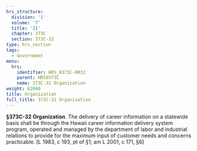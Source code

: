 ```yaml
---
hrs_structure:
  division: '1'
  volume: '7'
  title: '21'
  chapter: 373C
  section: 373C-32
type: hrs_section
tags:
  - Government
menu:
  hrs:
    identifier: HRS_0373C-0032
    parent: HRS0373C
    name: 373C-32 Organization
weight: 62040
title: Organization
full_title: 373C-32 Organization
---
```

**§373C-32 Organization**. The delivery of career information on a statewide basis shall be through the Hawaii career information delivery system program, operated and managed by the department of labor and industrial relations to provide for the maximum input of customer needs and concerns practicable. [L 1983, c 193, pt of §1; am L 2001, c 171, §6]